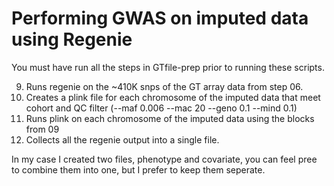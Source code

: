 # Performing GWAS on imputed data using Regenie
You must have run all the steps in GTfile-prep prior to running these scripts.

9. Runs regenie on the ~410K snps of the GT array data from step 06.
11. Creates a plink file for each chromosome of the imputed data that meet cohort and QC filter (--maf 0.006 --mac 20 --geno 0.1 --mind 0.1)
12. Runs plink on each chromosome of the imputed data using the blocks from 09
13. Collects all the regenie output into a single file.

In my case I created two files, phenotype and covariate, you can feel pree to combine them into one, but I prefer to keep them seperate.
